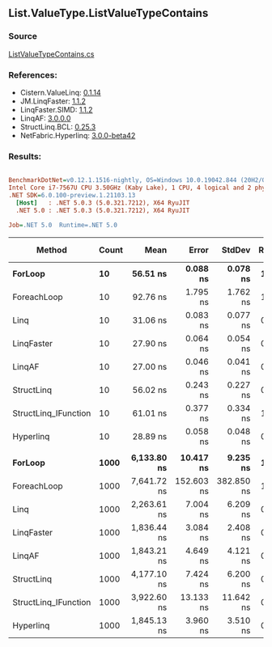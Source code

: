 ﻿## List.ValueType.ListValueTypeContains

### Source
[ListValueTypeContains.cs](../LinqBenchmarks/List/ValueType/ListValueTypeContains.cs)

### References:
- Cistern.ValueLinq: [0.1.14](https://www.nuget.org/packages/Cistern.ValueLinq/0.1.14)
- JM.LinqFaster: [1.1.2](https://www.nuget.org/packages/JM.LinqFaster/1.1.2)
- LinqFaster.SIMD: [1.1.2](https://www.nuget.org/packages/LinqFaster.SIMD/1.0.3)
- LinqAF: [3.0.0.0](https://www.nuget.org/packages/LinqAF/3.0.0.0)
- StructLinq.BCL: [0.25.3](https://www.nuget.org/packages/StructLinq.BCL/0.25.3)
- NetFabric.Hyperlinq: [3.0.0-beta42](https://www.nuget.org/packages/NetFabric.Hyperlinq/3.0.0-beta42)

### Results:
``` ini

BenchmarkDotNet=v0.12.1.1516-nightly, OS=Windows 10.0.19042.844 (20H2/October2020Update)
Intel Core i7-7567U CPU 3.50GHz (Kaby Lake), 1 CPU, 4 logical and 2 physical cores
.NET SDK=6.0.100-preview.1.21103.13
  [Host]   : .NET 5.0.3 (5.0.321.7212), X64 RyuJIT
  .NET 5.0 : .NET 5.0.3 (5.0.321.7212), X64 RyuJIT

Job=.NET 5.0  Runtime=.NET 5.0  

```
|               Method | Count |        Mean |      Error |     StdDev | Ratio | RatioSD |  Gen 0 | Gen 1 | Gen 2 | Allocated |
|--------------------- |------ |------------:|-----------:|-----------:|------:|--------:|-------:|------:|------:|----------:|
|              **ForLoop** |    **10** |    **56.51 ns** |   **0.088 ns** |   **0.078 ns** |  **1.00** |    **0.00** |      **-** |     **-** |     **-** |         **-** |
|          ForeachLoop |    10 |    92.76 ns |   1.795 ns |   1.762 ns |  1.64 |    0.03 |      - |     - |     - |         - |
|                 Linq |    10 |    31.06 ns |   0.083 ns |   0.077 ns |  0.55 |    0.00 |      - |     - |     - |         - |
|           LinqFaster |    10 |    27.90 ns |   0.064 ns |   0.054 ns |  0.49 |    0.00 |      - |     - |     - |         - |
|               LinqAF |    10 |    27.00 ns |   0.046 ns |   0.041 ns |  0.48 |    0.00 |      - |     - |     - |         - |
|           StructLinq |    10 |    56.02 ns |   0.243 ns |   0.227 ns |  0.99 |    0.00 | 0.0191 |     - |     - |      40 B |
| StructLinq_IFunction |    10 |    61.01 ns |   0.377 ns |   0.334 ns |  1.08 |    0.01 |      - |     - |     - |         - |
|            Hyperlinq |    10 |    28.89 ns |   0.058 ns |   0.048 ns |  0.51 |    0.00 |      - |     - |     - |         - |
|                      |       |             |            |            |       |         |        |       |       |           |
|              **ForLoop** |  **1000** | **6,133.80 ns** |  **10.417 ns** |   **9.235 ns** |  **1.00** |    **0.00** |      **-** |     **-** |     **-** |         **-** |
|          ForeachLoop |  1000 | 7,641.72 ns | 152.603 ns | 382.850 ns |  1.22 |    0.05 |      - |     - |     - |         - |
|                 Linq |  1000 | 2,263.61 ns |   7.004 ns |   6.209 ns |  0.37 |    0.00 |      - |     - |     - |         - |
|           LinqFaster |  1000 | 1,836.44 ns |   3.084 ns |   2.408 ns |  0.30 |    0.00 |      - |     - |     - |         - |
|               LinqAF |  1000 | 1,843.21 ns |   4.649 ns |   4.121 ns |  0.30 |    0.00 |      - |     - |     - |         - |
|           StructLinq |  1000 | 4,177.10 ns |   7.424 ns |   6.200 ns |  0.68 |    0.00 | 0.0153 |     - |     - |      40 B |
| StructLinq_IFunction |  1000 | 3,922.60 ns |  13.133 ns |  11.642 ns |  0.64 |    0.00 |      - |     - |     - |         - |
|            Hyperlinq |  1000 | 1,845.13 ns |   3.960 ns |   3.510 ns |  0.30 |    0.00 |      - |     - |     - |         - |
